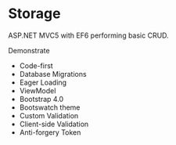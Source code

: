 # Storage
ASP.NET MVC5 with EF6 performing basic CRUD. 

Demonstrate 
- Code-first
- Database Migrations
- Eager Loading
- ViewModel
- Bootstrap 4.0
- Bootswatch theme
- Custom Validation
- Client-side Validation
- Anti-forgery Token

